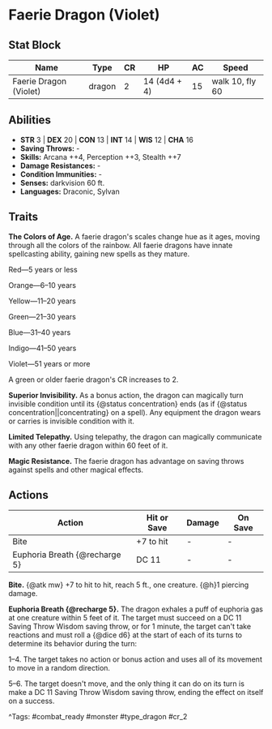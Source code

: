# Faerie Dragon (Violet)

## Stat Block

| Name | Type | CR | HP | AC | Speed |
|------|------|----|----|----|-------|
| Faerie Dragon (Violet) | dragon | 2 | 14 (4d4 + 4) | 15 | walk 10, fly 60 |

## Abilities

- **STR** 3 | **DEX** 20 | **CON** 13 | **INT** 14 | **WIS** 12 | **CHA** 16
- **Saving Throws:** -  
- **Skills:** Arcana ++4, Perception ++3, Stealth ++7  
- **Damage Resistances:** -  
- **Condition Immunities:** -  
- **Senses:** darkvision 60 ft.  
- **Languages:** Draconic, Sylvan

## Traits

**The Colors of Age.** A faerie dragon's scales change hue as it ages, moving through all the colors of the rainbow. All faerie dragons have innate spellcasting ability, gaining new spells as they mature.

Red—5 years or less

Orange—6–10 years

Yellow—11–20 years

Green—21–30 years

Blue—31–40 years

Indigo—41–50 years

Violet—51 years or more

A green or older faerie dragon's CR increases to 2.

**Superior Invisibility.** As a bonus action, the dragon can magically turn invisible condition until its {@status concentration} ends (as if {@status concentration||concentrating} on a spell). Any equipment the dragon wears or carries is invisible condition with it.

**Limited Telepathy.** Using telepathy, the dragon can magically communicate with any other faerie dragon within 60 feet of it.

**Magic Resistance.** The faerie dragon has advantage on saving throws against spells and other magical effects.


## Actions

| Action | Hit or Save | Damage | On Save |
|--------|--------------|--------|----------|
| Bite | +7 to hit | - | - |
| Euphoria Breath {@recharge 5} | DC 11 | - | - |

**Bite.** {@atk mw} +7 to hit to hit, reach 5 ft., one creature. {@h}1 piercing damage.

**Euphoria Breath {@recharge 5}.** The dragon exhales a puff of euphoria gas at one creature within 5 feet of it. The target must succeed on a DC 11 Saving Throw Wisdom saving throw, or for 1 minute, the target can't take reactions and must roll a {@dice d6} at the start of each of its turns to determine its behavior during the turn:

1–4. The target takes no action or bonus action and uses all of its movement to move in a random direction.

5–6. The target doesn't move, and the only thing it can do on its turn is make a DC 11 Saving Throw Wisdom saving throw, ending the effect on itself on a success.


^Tags: #combat_ready #monster #type_dragon #cr_2